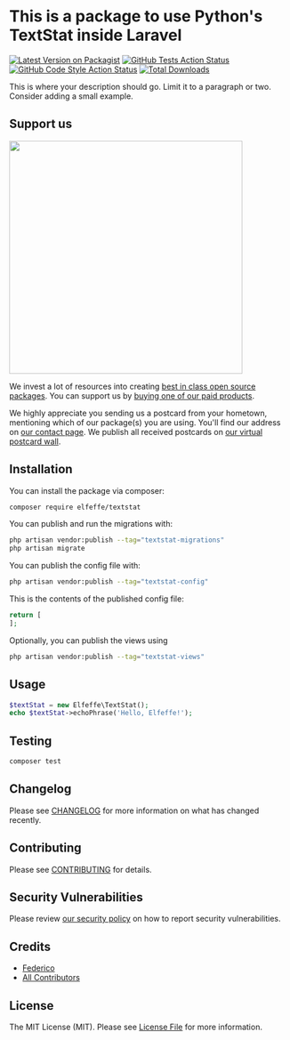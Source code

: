 # This is a package to use Python's TextStat inside Laravel

[![Latest Version on Packagist](https://img.shields.io/packagist/v/elfeffe/textstat.svg?style=flat-square)](https://packagist.org/packages/elfeffe/textstat)
[![GitHub Tests Action Status](https://img.shields.io/github/actions/workflow/status/elfeffe/textstat/run-tests.yml?branch=main&label=tests&style=flat-square)](https://github.com/elfeffe/textstat/actions?query=workflow%3Arun-tests+branch%3Amain)
[![GitHub Code Style Action Status](https://img.shields.io/github/actions/workflow/status/elfeffe/textstat/fix-php-code-style-issues.yml?branch=main&label=code%20style&style=flat-square)](https://github.com/elfeffe/textstat/actions?query=workflow%3A"Fix+PHP+code+style+issues"+branch%3Amain)
[![Total Downloads](https://img.shields.io/packagist/dt/elfeffe/textstat.svg?style=flat-square)](https://packagist.org/packages/elfeffe/textstat)

This is where your description should go. Limit it to a paragraph or two. Consider adding a small example.

## Support us

[<img src="https://github-ads.s3.eu-central-1.amazonaws.com/TextStat.jpg?t=1" width="419px" />](https://spatie.be/github-ad-click/TextStat)

We invest a lot of resources into creating [best in class open source packages](https://spatie.be/open-source). You can support us by [buying one of our paid products](https://spatie.be/open-source/support-us).

We highly appreciate you sending us a postcard from your hometown, mentioning which of our package(s) you are using. You'll find our address on [our contact page](https://spatie.be/about-us). We publish all received postcards on [our virtual postcard wall](https://spatie.be/open-source/postcards).

## Installation

You can install the package via composer:

```bash
composer require elfeffe/textstat
```

You can publish and run the migrations with:

```bash
php artisan vendor:publish --tag="textstat-migrations"
php artisan migrate
```

You can publish the config file with:

```bash
php artisan vendor:publish --tag="textstat-config"
```

This is the contents of the published config file:

```php
return [
];
```

Optionally, you can publish the views using

```bash
php artisan vendor:publish --tag="textstat-views"
```

## Usage

```php
$textStat = new Elfeffe\TextStat();
echo $textStat->echoPhrase('Hello, Elfeffe!');
```

## Testing

```bash
composer test
```

## Changelog

Please see [CHANGELOG](CHANGELOG.md) for more information on what has changed recently.

## Contributing

Please see [CONTRIBUTING](CONTRIBUTING.md) for details.

## Security Vulnerabilities

Please review [our security policy](../../security/policy) on how to report security vulnerabilities.

## Credits

- [Federico](https://github.com/elfeffe)
- [All Contributors](../../contributors)

## License

The MIT License (MIT). Please see [License File](LICENSE.md) for more information.
